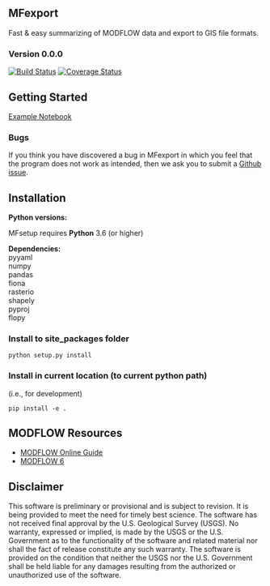 
MFexport
-----------------------------------------------
Fast & easy summarizing of MODFLOW data and export to GIS file formats.

### Version 0.0.0
[![Build Status](https://travis-ci.com/aleaf/MFexport.svg?branch=master)](https://travis-ci.com/aleaf/MFexport.svg?branch=master)
[![Coverage Status](https://codecov.io/github/aleaf/MFexport/coverage.svg?branch=master)](https://codecov.io/github/aleaf/MFexport/coverage.svg?branch=master)





Getting Started
-----------------------------------------------

[Example Notebook](Examples/example.ipynb)


### Bugs

If you think you have discovered a bug in MFexport in which you feel that the program does not work as intended, then we ask you to submit a [Github issue](https://github.com/aleaf/mfsetup/labels/bug).


Installation
-----------------------------------------------

**Python versions:**

MFsetup requires **Python** 3.6 (or higher)

**Dependencies:**  
pyyaml  
numpy  
pandas  
fiona  
rasterio  
shapely  
pyproj  
flopy  

### Install to site_packages folder
```
python setup.py install
```
### Install in current location (to current python path)
(i.e., for development)  

```  
pip install -e .
```



MODFLOW Resources
-----------------------------------------------

+ [MODFLOW Online Guide](https://water.usgs.gov/ogw/modflow-nwt/MODFLOW-NWT-Guide/index.html?nwt_newton_solver.htm)
+ [MODFLOW 6](https://www.usgs.gov/software/modflow-6-usgs-modular-hydrologic-model)



Disclaimer
----------

This software is preliminary or provisional and is subject to revision. It is
being provided to meet the need for timely best science. The software has not
received final approval by the U.S. Geological Survey (USGS). No warranty,
expressed or implied, is made by the USGS or the U.S. Government as to the
functionality of the software and related material nor shall the fact of release
constitute any such warranty. The software is provided on the condition that
neither the USGS nor the U.S. Government shall be held liable for any damages
resulting from the authorized or unauthorized use of the software.

